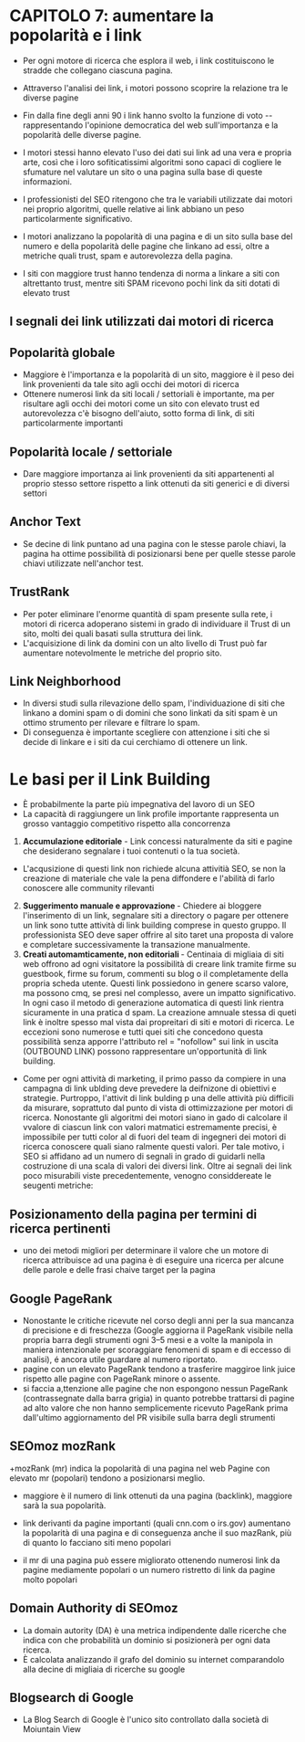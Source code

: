 # CAPITOLO 7: aumentare la popolarità e i link
+ Per ogni motore di ricerca che esplora il web, i link costituiscono le stradde che collegano ciascuna pagina. 
+ Attraverso l'analisi dei link, i motori possono scoprire la relazione tra le diverse pagine
+ Fin dalla fine degli anni 90 i link hanno svolto la funzione di voto -- rappresentando l'opinione democratica del web sull'importanza e la popolarità delle diverse pagine. 
+ I motori stessi hanno elevato l'uso dei dati sui link ad una vera e propria arte, così che i loro sofiticatissimi algoritmi sono capaci di cogliere le sfumature nel valutare un sito o una pagina sulla base di queste informazioni. 

+ I professionisti del SEO ritengono che tra le variabili utilizzate dai motori nei proprio algoritmi, quelle relative ai link abbiano un peso particolarmente significativo.
+ I motori analizzano la popolarità di una pagina e di un sito sulla base del numero e della popolarità delle pagine che linkano ad essi, oltre a metriche quali trust, spam e autorevolezza della pagina. 
+ I siti con maggiore trust hanno tendenza di norma a linkare a siti con altrettanto trust, mentre siti SPAM ricevono pochi link da siti dotati di elevato trust

## I segnali dei link utilizzati dai motori di ricerca
## Popolarità globale
+ Maggiore è l'importanza e la popolarità di un sito, maggiore è il peso dei link provenienti da tale sito agli occhi dei motori di ricerca
+ Ottenere numerosi link da siti locali / settoriali è importante, ma per risultare agli occhi dei motori come un sito con elevato trust ed autorevolezza c'è bisogno dell'aiuto, sotto forma di link, di siti particolarmente importanti
## Popolarità locale / settoriale
+ Dare maggiore importanza ai link provenienti da siti appartenenti al proprio stesso settore rispetto a link ottenuti da siti generici e di diversi settori
## Anchor Text
+ Se decine di link puntano ad una pagina con le stesse parole chiavi, la pagina ha ottime possibilità di posizionarsi bene per quelle stesse parole chiavi utilizzate nell'anchor test.
## TrustRank
+ Per poter eliminare l'enorme quantità di spam presente sulla rete, i motori di ricerca adoperano sistemi in grado di individuare il Trust di un sito, molti dei quali basati sulla struttura dei link.
+ L'acquisizione di link da domini con un alto livello di Trust può far aumentare notevolmente le metriche del proprio sito. 
## Link Neighborhood
+ In diversi studi sulla rilevazione dello spam, l'individuazione di siti che linkano a domini spam o di domini che sono linkati da siti spam è un ottimo strumento per rilevare e filtrare lo spam.
+ Di conseguenza è importante scegliere con attenzione i siti che si decide di linkare e i siti da cui cerchiamo di ottenere un link.

# Le basi per il Link Building 
+ È probabilmente la parte più impegnativa del lavoro di un SEO
+ La capacità di raggiungere un link profile importante rappresenta un grosso vantaggio competitivo rispetto alla concorrenza
1. <b>Accumulazione editoriale</b> - Link concessi naturalmente da siti e pagine che desiderano segnalare i tuoi contenuti o la tua società.
+ L'acqusizione di questi link non richiede alcuna attivitià SEO, se non la creazione di materiale che vale la pena diffondere e l'abilità di farlo conoscere alle community rilevanti
2. <b> Suggerimento manuale e approvazione </b> - Chiedere ai bloggere l'inserimento di un link, segnalare siti a directory o pagare per ottenere un link sono tutte attività di link building comprese in questo gruppo. Il professionista SEO deve saper offrire al sito taret una proposta di valore e completare successivamente la transazione manualmente.
3. <b> Creati automamticamente, non editoriali </b> - Centinaia di migliaia di siti web offrono ad ogni visitatore la possibilità di creare link tramite firme su guestbook, firme su forum, commenti su blog o il completamente della propria scheda utente. Questi link possiedono in genere scarso valore, ma possono cmq, se presi nel complesso, avere un impatto significativo. In ogni caso il metodo di generazione automatica di questi link rientra sicuramente in una pratica d spam. La creazione amnuale stessa di queti link è inoltre spesso mal vista dai propreitari di siti e motori di ricerca. Le eccezioni sono numerose e tutti quei siti che concedono questa possibilità senza apporre l'attributo rel = "nofollow" sui link in uscita (OUTBOUND LINK) possono rappresentare un'opportunità di link building.

+ Come per ogni attività di marketing, il primo passo da compiere in una campagna di link ublding deve prevedere la deifnizone di obiettivi e strategie. Purtroppo, l'attivit di link bulding p una delle attività più difficili da misurare, soprattuto dal punto di vista di ottimizzazione per motori di ricerca. Nonostante gli algoritmi dei motori siano in gado di calcolare il vvalore di ciascun link con valori matmatici estremamente precisi, è impossibile per tutti color al di fuori del team di ingegneri dei motori di ricerca conoscere quali siano ralmente questi valori. Per tale motivo, i SEO si affidano ad un numero di segnali in grado di guidarli nella costruzione di una scala di valori dei diversi link. Oltre ai segnali dei link poco misurabili viste precedentemente, venogno considdereate le seugenti metriche: 

## Posizionamento della pagina per termini di ricerca pertinenti
+ uno dei metodi migliori per determinare il valore che un motore di ricerca attribuisce ad una pagina è di eseguire una ricerca per alcune delle parole e delle frasi chaive target per la pagina

## Google PageRank
+ Nonostante le critiche ricevute nel corso degli anni per la sua mancanza di precisione e di freschezza (Google aggiorna il PageRank visibile nella propria barra degli strumenti ogni 3–5 mesi e a volte la manipola in maniera intenzionale per scoraggiare fenomeni di spam e di eccesso di analisi), é ancora utile guardare al numero riportato. 
+ pagine con un elevato PageRank tendono a trasferire maggiroe link juice rispetto alle pagine con PageRank minore o assente. 
+ si faccia a,ttenzione alle pagine che non espongono nessun PageRank (contrassegnate dalla barra grigia) in quanto potrebbe trattarsi di pagine ad alto valore che non hanno semplicemente ricevuto PageRank prima dall'ultimo aggiornamento del PR visibile sulla barra degli strumenti

## SEOmoz mozRank
+mozRank (mr) indica la popolarità di una pagina nel web Pagine con elevato mr (popolari) tendono a posizionarsi meglio. 
+ maggiore è il numero di link ottenuti da una pagina (backlink), maggiore sarà la sua popolarità.
+ link derivanti da pagine importanti (quali cnn.com o irs.gov) aumentano la popolarità di una pagina e di conseguenza anche il suo mazRank, più di quanto lo facciano siti meno popolari

+ il mr di una pagina può essere migliorato ottenendo numerosi link da pagine mediamente popolari o un numero ristretto di link da pagine molto popolari 

## Domain Authority di SEOmoz
+ La domain autority (DA) è una metrica indipendente dalle ricerche che indica con che probabilità un dominio si posizionerà per ogni data ricerca. 
+ È calcolata analizzando il grafo del dominio su internet comparandolo alla decine di migliaia di ricerche su google 

## Blogsearch di Google 
+ La Blog Search di Google è l'unico sito controllato dalla società di Moiuntain View 